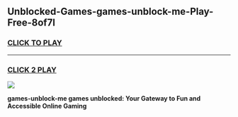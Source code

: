 
## Unblocked-Games-games-unblock-me-Play-Free-8of7l
<h3>
<a href="https://premium76.site?title=games-unblock-me&ref=23A">CLICK TO PLAY</a></h3>
<hr>

<h3>
<a href="https://premium76.site?title=games-unblock-me&ref=23A">CLICK 2 PLAY</a>
  
</h3>

<a href="https://premium76.site?title=games-unblock-me&ref=23A"><img src="https://clearcache.store/games.png"></a>


**games-unblock-me games unblocked: Your Gateway to Fun and Accessible Online Gaming**

